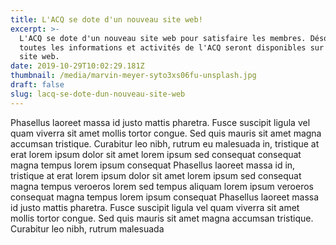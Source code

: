 ```yaml
---
title: L'ACQ se dote d'un nouveau site web!
excerpt: >-
  L'ACQ se dote d'un nouveau site web pour satisfaire les membres. Désormais
  toutes les informations et activités de l'ACQ seront disponibles sur notre
  site web.
date: 2019-10-29T10:02:29.181Z
thumbnail: /media/marvin-meyer-syto3xs06fu-unsplash.jpg
draft: false
slug: lacq-se-dote-dun-nouveau-site-web
---
```

Phasellus laoreet massa id justo mattis pharetra. Fusce suscipit ligula vel quam viverra sit amet mollis tortor congue. Sed quis mauris sit amet magna accumsan tristique. Curabitur leo nibh, rutrum eu malesuada in, tristique at erat lorem ipsum dolor sit amet lorem ipsum sed consequat consequat magna tempus lorem ipsum consequat Phasellus laoreet massa id in, tristique at erat lorem ipsum dolor sit amet lorem ipsum sed consequat magna tempus veroeros lorem sed tempus aliquam lorem ipsum veroeros consequat magna tempus lorem ipsum consequat Phasellus laoreet massa id justo mattis pharetra. Fusce suscipit ligula vel quam viverra sit amet mollis tortor congue. Sed quis mauris sit amet magna accumsan tristique. Curabitur leo nibh, rutrum malesuada
